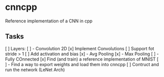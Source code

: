 # cnncpp

Reference implementation of a CNN in cpp

## Tasks

[ ] Layers:
    [ ] - Convolution 2D
        [x] Implement Convolutions
        [ ] Support fot stride > 1
        [ ] Add activation and bias
    [x] - Avg Pooling
    [x] - Max Pooling
    [ ] - Fully COnnected
[x] Find (and train) a reference implementation of MNIST
    [ ] - Find a way to export weights and load them into cnncpp
[ ] Contruct and run the network (LeNet Arch)
